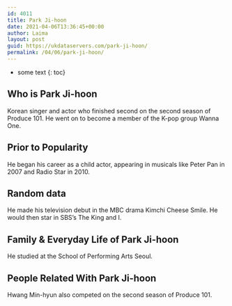 ```yaml
---
id: 4011
title: Park Ji-hoon
date: 2021-04-06T13:36:45+00:00
author: Laima
layout: post
guid: https://ukdataservers.com/park-ji-hoon/
permalink: /04/06/park-ji-hoon/
---
```


* some text
{: toc}


## Who is Park Ji-hoon
                  
                  
                  
Korean singer and actor who finished second on the second season of Produce 101. He went on to become a member of the K-pop group Wanna One.
                  
              
            
              
            
                
                
                
## Prior to Popularity
                  
                  
                  
He began his career as a child actor, appearing in musicals like Peter Pan in 2007 and Radio Star in 2010. 
                  
              
            
              
            
                
                
                
## Random data
                  
                  
                  
He made his television debut in the MBC drama Kimchi Cheese Smile. He would then star in SBS&#8217;s The King and I. 
                  
              
            
              
            
                
                
                
## Family & Everyday Life of Park Ji-hoon
                  
                  
                  
He studied at the School of Performing Arts Seoul. 
                  
              
            
              
            
                
                
                
## People Related With Park Ji-hoon
                  
                  
                  
Hwang Min-hyun also competed on the second season of Produce 101. 
                  
              
            
              
            
                
              
            
              
              
            
            
              
            
          
          
          